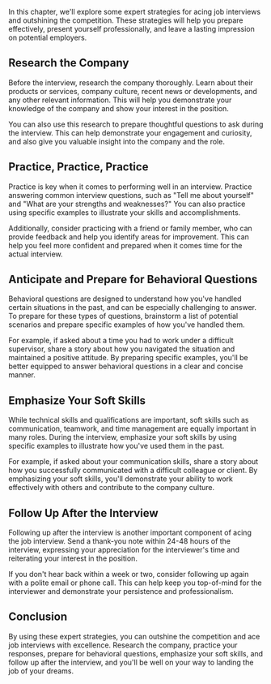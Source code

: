 
In this chapter, we'll explore some expert strategies for acing job interviews and outshining the competition. These strategies will help you prepare effectively, present yourself professionally, and leave a lasting impression on potential employers.

Research the Company
--------------------

Before the interview, research the company thoroughly. Learn about their products or services, company culture, recent news or developments, and any other relevant information. This will help you demonstrate your knowledge of the company and show your interest in the position.

You can also use this research to prepare thoughtful questions to ask during the interview. This can help demonstrate your engagement and curiosity, and also give you valuable insight into the company and the role.

Practice, Practice, Practice
----------------------------

Practice is key when it comes to performing well in an interview. Practice answering common interview questions, such as "Tell me about yourself" and "What are your strengths and weaknesses?" You can also practice using specific examples to illustrate your skills and accomplishments.

Additionally, consider practicing with a friend or family member, who can provide feedback and help you identify areas for improvement. This can help you feel more confident and prepared when it comes time for the actual interview.

Anticipate and Prepare for Behavioral Questions
-----------------------------------------------

Behavioral questions are designed to understand how you've handled certain situations in the past, and can be especially challenging to answer. To prepare for these types of questions, brainstorm a list of potential scenarios and prepare specific examples of how you've handled them.

For example, if asked about a time you had to work under a difficult supervisor, share a story about how you navigated the situation and maintained a positive attitude. By preparing specific examples, you'll be better equipped to answer behavioral questions in a clear and concise manner.

Emphasize Your Soft Skills
--------------------------

While technical skills and qualifications are important, soft skills such as communication, teamwork, and time management are equally important in many roles. During the interview, emphasize your soft skills by using specific examples to illustrate how you've used them in the past.

For example, if asked about your communication skills, share a story about how you successfully communicated with a difficult colleague or client. By emphasizing your soft skills, you'll demonstrate your ability to work effectively with others and contribute to the company culture.

Follow Up After the Interview
-----------------------------

Following up after the interview is another important component of acing the job interview. Send a thank-you note within 24-48 hours of the interview, expressing your appreciation for the interviewer's time and reiterating your interest in the position.

If you don't hear back within a week or two, consider following up again with a polite email or phone call. This can help keep you top-of-mind for the interviewer and demonstrate your persistence and professionalism.

Conclusion
----------

By using these expert strategies, you can outshine the competition and ace job interviews with excellence. Research the company, practice your responses, prepare for behavioral questions, emphasize your soft skills, and follow up after the interview, and you'll be well on your way to landing the job of your dreams.
